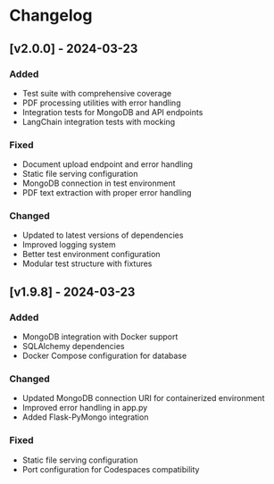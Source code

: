 # Changelog

## [v2.0.0] - 2024-03-23
### Added
- Test suite with comprehensive coverage
- PDF processing utilities with error handling
- Integration tests for MongoDB and API endpoints
- LangChain integration tests with mocking

### Fixed
- Document upload endpoint and error handling
- Static file serving configuration
- MongoDB connection in test environment
- PDF text extraction with proper error handling

### Changed
- Updated to latest versions of dependencies
- Improved logging system
- Better test environment configuration
- Modular test structure with fixtures

## [v1.9.8] - 2024-03-23
### Added
- MongoDB integration with Docker support
- SQLAlchemy dependencies
- Docker Compose configuration for database

### Changed
- Updated MongoDB connection URI for containerized environment
- Improved error handling in app.py
- Added Flask-PyMongo integration

### Fixed
- Static file serving configuration
- Port configuration for Codespaces compatibility
